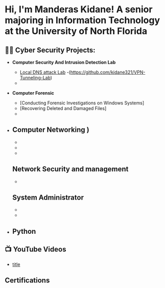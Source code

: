 <h1>Hi, I'm Manderas Kidane!  A senior majoring in Information Technology at the University of North Florida </a> <a href="https://app.joinhandshake.com/stu/users/31818413"></a>

<h2>👨‍💻 Cyber Security Projects:</h2>

- <b>Computer Security And Intrusion Detection Lab</b>
  - [Local DNS attack Lab](https://github.com/kidane321/Local-DNS-Attack-Lab)
  -(https://github.com/kidane321/VPN-Tunneling-Lab)
  -
 
- <b> Computer Forensic</b>
  - [Conducting Forensic Investigations on Windows Systems]
  - [Recovering Deleted and Damaged Files]
  - 
- <b> Computer Networking )</b>
  - 
  -
  -
  -
   <b>Network Security and management </b>
  -
  -
  <b>System Administrator </b>
  -
  -
  -
- <b>Python</b>
  -
<h2>📺 YouTube Videos</h2>

- [title](🔗)

<h2> Certifications </h2>





